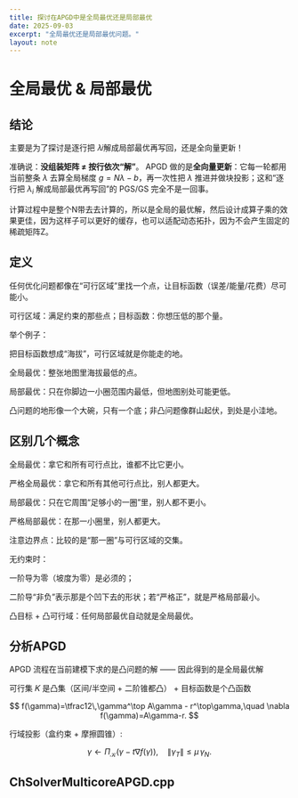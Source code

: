 ```yaml
---
title: 探讨在APGD中是全局最优还是局部最优
date: 2025-09-03
excerpt: "全局最优还是局部最优问题。"
layout: note
---
```


# 全局最优 & 局部最优


## 结论 

主要是为了探讨是逐行把 𝜆𝑖解成局部最优再写回，还是全向量更新！


准确说：**没组装矩阵 ≠ 按行依次“解”**。
APGD 做的是**全向量更新**：它每一轮都用当前整条 $\lambda$ 去算全局梯度 $g=N\lambda-b$，再一次性把 $\lambda$ 推进并做块投影；这和“逐行把 $\lambda_i$ 解成局部最优再写回”的 PGS/GS 完全不是一回事。


计算过程中是整个N带去去计算的，所以是全局的最优解，然后设计成算子乘的效果更佳，因为这样子可以更好的缓存，也可以适配动态拓扑，因为不会产生固定的稀疏矩阵Z。

## 定义

任何优化问题都像在“可行区域”里找一个点，让目标函数（误差/能量/花费）尽可能小。

可行区域：满足约束的那些点；目标函数：你想压低的那个量。


举个例子：

把目标函数想成“海拔”，可行区域就是你能走的地。

全局最优：整张地图里海拔最低的点。

局部最优：只在你脚边一小圈范围内最低，但地图别处可能更低。

凸问题的地形像一个大碗，只有一个底；非凸问题像群山起伏，到处是小洼地。


## 区别几个概念

全局最优：拿它和所有可行点比，谁都不比它更小。

严格全局最优：拿它和所有其他可行点比，别人都更大。

局部最优：只在它周围“足够小的一圈”里，别人都不更小。

严格局部最优：在那一小圈里，别人都更大。

注意边界点：比较的是“那一圈”与可行区域的交集。



无约束时：

一阶导为零（坡度为零）是必须的；

二阶导“非负”表示那是个凹下去的形状；若“严格正”，就是严格局部最小。

凸目标 + 凸可行域：任何局部最优自动就是全局最优。



## 分析APGD

APGD 流程在当前建模下求的是凸问题的解 —— 因此得到的是全局最优解

可行集 𝐾 是凸集（区间/半空间 + 二阶锥都凸） + 目标函数是个凸函数

$$
f(\gamma)=\tfrac12\,\gamma^\top A\gamma - r^\top\gamma,\quad \nabla f(\gamma)=A\gamma-r.
$$

行域投影（盒约束 + 摩擦圆锥）:

$$
\gamma\leftarrow \Pi_{\mathcal K}\big(\gamma - t\nabla f(\gamma)\big),\quad \|\gamma_T\|\le \mu\,\gamma_N.
$$

## ChSolverMulticoreAPGD.cpp

